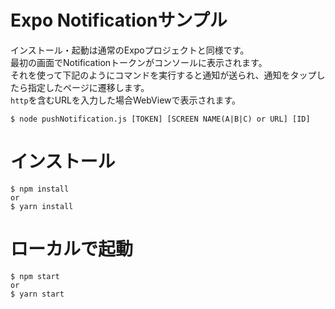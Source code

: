 # Expo Notificationサンプル

インストール・起動は通常のExpoプロジェクトと同様です。  
最初の画面でNotificationトークンがコンソールに表示されます。  
それを使って下記のようにコマンドを実行すると通知が送られ、通知をタップしたら指定したページに遷移します。  
`http`を含むURLを入力した場合WebViewで表示されます。  

```
$ node pushNotification.js [TOKEN] [SCREEN NAME(A|B|C) or URL] [ID]
```

# インストール

```
$ npm install
or
$ yarn install
```

# ローカルで起動

```
$ npm start
or
$ yarn start
```

